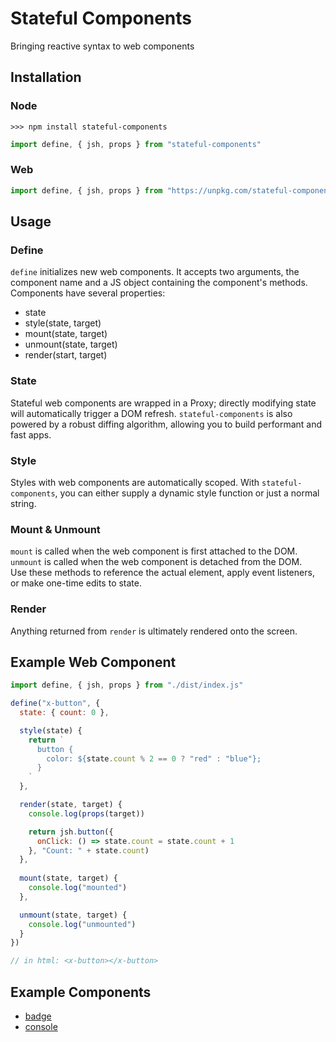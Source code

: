 # Stateful Components
Bringing reactive syntax to web components

## Installation

### Node
```
>>> npm install stateful-components
```
```js
import define, { jsh, props } from "stateful-components"
```

### Web
```js
import define, { jsh, props } from "https://unpkg.com/stateful-components@latest"
```

## Usage
### Define
`define` initializes new web components. It accepts two arguments, the component name and a JS object containing the component's methods. Components have several properties:
- state
- style(state, target)
- mount(state, target)
- unmount(state, target)
- render(start, target)

### State
Stateful web components are wrapped in a Proxy; directly modifying state will automatically trigger a DOM refresh. `stateful-components` is also powered by a robust diffing algorithm, allowing you to build performant and fast apps. 

### Style
Styles with web components are automatically scoped. With `stateful-components`, you can either supply a dynamic style function or just a normal string.

### Mount & Unmount
`mount` is called when the web component is first attached to the DOM.  
`unmount` is called when the web component is detached from the DOM.  
Use these methods to reference the actual element, apply event listeners, or make one-time edits to state.  

### Render
Anything returned from `render` is ultimately rendered onto the screen.

## Example Web Component
```javascript
import define, { jsh, props } from "./dist/index.js"

define("x-button", {
  state: { count: 0 },

  style(state) {
    return `
      button {
        color: ${state.count % 2 == 0 ? "red" : "blue"};
      }
    `
  },

  render(state, target) {
    console.log(props(target))

    return jsh.button({
      onClick: () => state.count = state.count + 1
    }, "Count: " + state.count)
  },
  
  mount(state, target) {
    console.log("mounted")
  },

  unmount(state, target) {
    console.log("unmounted")
  }
})

// in html: <x-button></x-button>
```

## Example Components
- [badge](https://github.com/nathan-pham/badge-web-component)
- [console](https://github.com/nathan-pham/web-console)